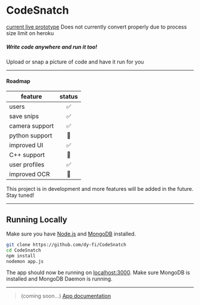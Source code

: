 # CodeSnatch
[current live prototype](https://codesnatch.herokuapp.com/) Does not currently convert properly due to process size limit on heroku

##### Write code anywhere and run it too!

Upload or snap a picture of code and have it run for you


-----

#### Roadmap

| feature           | status                    |
|-------------------|:-------------------------:|
| users             | :white_check_mark:        |
| save snips        | :white_check_mark:        |
| camera support    | :white_check_mark:        |
| python support    | :small_orange_diamond:    |
| improved UI       | :white_check_mark:        |
| C++ support       | :small_orange_diamond:    |
| user profiles     | :white_check_mark:        |
| improved OCR      | :small_orange_diamond:    |

This project is in development and more features will be added in the future.  Stay tuned!

-----

## Running Locally
Make sure you have [Node.js](http://nodejs.org/) and [MongoDB](https://www.mongodb.com/) installed.

```sh
git clone https://github.com/dy-fi/CodeSnatch
cd CodeSnatch
npm install
nodemon app.js
```
The app should now be running on [localhost:3000](http://localhost:3000/). Make sure MongoDB is installed and MongoDB Daemon is running.

-----

> (coming soon...)
> [App documentation](https://dy-fi.github.io/CodeSnatch/#/)
